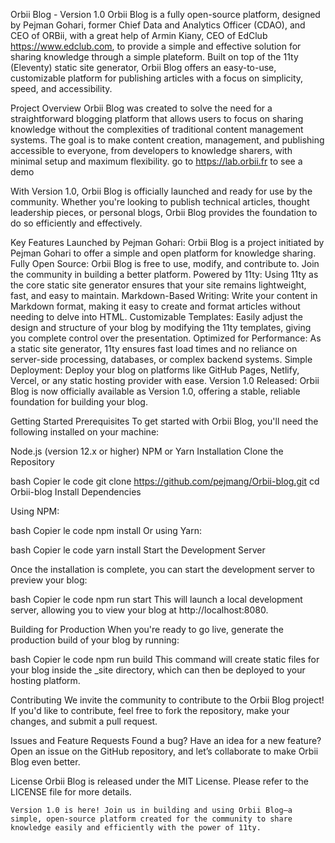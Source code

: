 Orbii Blog - Version 1.0
Orbii Blog is a fully open-source platform, designed by Pejman Gohari, former Chief Data and Analytics Officer (CDAO), and CEO of ORBii, with a great help of Armin Kiany, CEO of EdClub https://www.edclub.com, 
to provide a simple and effective solution for sharing knowledge through a simple plateform. 
Built on top of the 11ty (Eleventy) static site generator, Orbii Blog offers an easy-to-use, customizable platform for publishing articles with a focus on simplicity, speed, and accessibility.

Project Overview
Orbii Blog was created to solve the need for a straightforward blogging platform that allows users to focus on sharing knowledge without the complexities of traditional content management systems. The goal is to make content creation, management, and publishing accessible to everyone, from developers to knowledge sharers, with minimal setup and maximum flexibility.
go to https://lab.orbii.fr to see a demo


With Version 1.0, Orbii Blog is officially launched and ready for use by the community. Whether you're looking to publish technical articles, thought leadership pieces, or personal blogs, Orbii Blog provides the foundation to do so efficiently and effectively.

Key Features
Launched by Pejman Gohari: Orbii Blog is a project initiated by Pejman Gohari to offer a simple and open platform for knowledge sharing.
Fully Open Source: Orbii Blog is free to use, modify, and contribute to. Join the community in building a better platform.
Powered by 11ty: Using 11ty as the core static site generator ensures that your site remains lightweight, fast, and easy to maintain.
Markdown-Based Writing: Write your content in Markdown format, making it easy to create and format articles without needing to delve into HTML.
Customizable Templates: Easily adjust the design and structure of your blog by modifying the 11ty templates, giving you complete control over the presentation.
Optimized for Performance: As a static site generator, 11ty ensures fast load times and no reliance on server-side processing, databases, or complex backend systems.
Simple Deployment: Deploy your blog on platforms like GitHub Pages, Netlify, Vercel, or any static hosting provider with ease.
Version 1.0 Released: Orbii Blog is now officially available as Version 1.0, offering a stable, reliable foundation for building your blog.

Getting Started
Prerequisites
To get started with Orbii Blog, you'll need the following installed on your machine:

Node.js (version 12.x or higher)
NPM or Yarn
Installation
Clone the Repository

bash
Copier le code
git clone https://github.com/pejmang/Orbii-blog.git
cd Orbii-blog
Install Dependencies

Using NPM:

bash
Copier le code
npm install
Or using Yarn:

bash
Copier le code
yarn install
Start the Development Server

Once the installation is complete, you can start the development server to preview your blog:

bash
Copier le code
npm run start
This will launch a local development server, allowing you to view your blog at http://localhost:8080.

Building for Production
When you're ready to go live, generate the production build of your blog by running:

bash
Copier le code
npm run build
This command will create static files for your blog inside the _site directory, which can then be deployed to your hosting platform.

Contributing
    We invite the community to contribute to the Orbii Blog project! If you'd like to contribute, feel free to fork the repository, make your changes, and submit a pull request.

Issues and Feature Requests
    Found a bug? Have an idea for a new feature? Open an issue on the GitHub repository, and let’s collaborate to make Orbii Blog even better.

License
    Orbii Blog is released under the MIT License. Please refer to the LICENSE file for more details.

    Version 1.0 is here! Join us in building and using Orbii Blog—a simple, open-source platform created for the community to share knowledge easily and efficiently with the power of 11ty.

